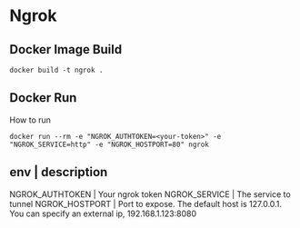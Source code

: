 # Ngrok

## Docker Image Build
```
docker build -t ngrok .
```

## Docker Run
How to run
```
docker run --rm -e "NGROK_AUTHTOKEN=<your-token>" -e "NGROK_SERVICE=http" -e "NGROK_HOSTPORT=80" ngrok
```
env | description
-----------------
NGROK_AUTHTOKEN | Your ngrok token
NGROK_SERVICE | The service to tunnel
NGROK_HOSTPORT | Port to expose. The default host is 127.0.0.1. You can specify an external ip, 192.168.1.123:8080
